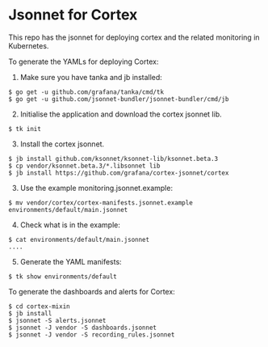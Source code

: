 # Jsonnet for Cortex

This repo has the jsonnet for deploying cortex and the related monitoring in Kubernetes.

To generate the YAMLs for deploying Cortex:

1. Make sure you have tanka and jb installed:

```
$ go get -u github.com/grafana/tanka/cmd/tk
$ go get -u github.com/jsonnet-bundler/jsonnet-bundler/cmd/jb
```

2. Initialise the application and download the cortex jsonnet lib.

```
$ tk init
```

3. Install the cortex jsonnet.

```
$ jb install github.com/ksonnet/ksonnet-lib/ksonnet.beta.3
$ cp vendor/ksonnet.beta.3/*.libsonnet lib
$ jb install https://github.com/grafana/cortex-jsonnet/cortex
```

3. Use the example monitoring.jsonnet.example:

```
$ mv vendor/cortex/cortex-manifests.jsonnet.example environments/default/main.jsonnet
```

4. Check what is in the example:

```
$ cat environments/default/main.jsonnet
....
```

5. Generate the YAML manifests:

```
$ tk show environments/default
```

To generate the dashboards and alerts for Cortex:

```
$ cd cortex-mixin
$ jb install
$ jsonnet -S alerts.jsonnet
$ jsonnet -J vendor -S dashboards.jsonnet
$ jsonnet -J vendor -S recording_rules.jsonnet
```

